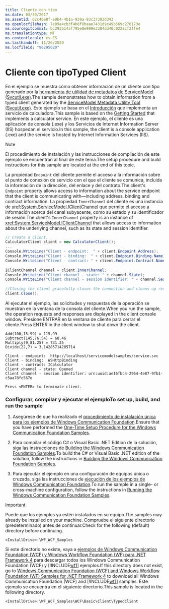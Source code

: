```yaml
---
title: Cliente con tipo
ms.date: 03/30/2017
ms.assetid: 62c40e8f-e9b4-4b1a-939a-93c37393d343
ms.openlocfilehash: 7e09a4cb3f4b8f8baae7431d9c49b569c276173e
ms.sourcegitcommit: bc293b14af795e0e999e3304dd40c0222cf2ffe4
ms.translationtype: MT
ms.contentlocale: es-ES
ms.lasthandoff: 11/26/2020
ms.locfileid: "96295020"
---
```

# <a name="typed-client"></a><span data-ttu-id="3dcb9-102">Cliente con tipo</span><span class="sxs-lookup"><span data-stu-id="3dcb9-102">Typed Client</span></span>

<span data-ttu-id="3dcb9-103">En el ejemplo se muestra cómo obtener información de un cliente con tipo generado por la [herramienta de utilidad de metadatos de ServiceModel (Svcutil.exe)](../servicemodel-metadata-utility-tool-svcutil-exe.md).</span><span class="sxs-lookup"><span data-stu-id="3dcb9-103">The sample demonstrates how to obtain information from a typed client generated by the [ServiceModel Metadata Utility Tool (Svcutil.exe)](../servicemodel-metadata-utility-tool-svcutil-exe.md).</span></span> <span data-ttu-id="3dcb9-104">Este ejemplo se basa en el [Introducción](getting-started-sample.md) que implementa un servicio de calculadora.</span><span class="sxs-lookup"><span data-stu-id="3dcb9-104">This sample is based on the [Getting Started](getting-started-sample.md) that implements a calculator service.</span></span> <span data-ttu-id="3dcb9-105">En este ejemplo, el cliente es una aplicación de consola (.exe) y los Servicios de Internet Information Server (IIS) hospedan el servicio.</span><span class="sxs-lookup"><span data-stu-id="3dcb9-105">In this sample, the client is a console application (.exe) and the service is hosted by Internet Information Services (IIS).</span></span>  
  
> [!NOTE]
> <span data-ttu-id="3dcb9-106">El procedimiento de instalación y las instrucciones de compilación de este ejemplo se encuentran al final de este tema.</span><span class="sxs-lookup"><span data-stu-id="3dcb9-106">The setup procedure and build instructions for this sample are located at the end of this topic.</span></span>  
  
 <span data-ttu-id="3dcb9-107">La propiedad `Endpoint` del cliente permite el acceso a la información sobre el punto de conexión de servicio con el que el cliente se comunica, incluida la información de la dirección, del enlace y del contrato.</span><span class="sxs-lookup"><span data-stu-id="3dcb9-107">The client's `Endpoint` property allows access to information about the service endpoint that the client is communicating with—including address, binding and contract information.</span></span> <span data-ttu-id="3dcb9-108">La propiedad `InnerChannel` del cliente es una instancia de <xref:System.ServiceModel.IClientChannel> que permite el acceso a información acerca del canal subyacente, como su estado y su identificador de sesión.</span><span class="sxs-lookup"><span data-stu-id="3dcb9-108">The client's `InnerChannel` property is an instance of <xref:System.ServiceModel.IClientChannel> that allows access to information about the underlying channel, such as its state and session identifier.</span></span>  
  
```csharp
// Create a client.  
CalculatorClient client = new CalculatorClient();  
...  
Console.WriteLine("Client - endpoint:  " + client.Endpoint.Address);  
Console.WriteLine("Client - binding:  " + client.Endpoint.Binding.Name);  
Console.WriteLine("Client - contract: " + client.Endpoint.Contract.Name);  
  
IClientChannel channel = client.InnerChannel;  
Console.WriteLine("Client channel - state: " + channel.State);  
Console.WriteLine("Client channel - session identifier: " + channel.SessionId);  
  
//Closing the client gracefully closes the connection and cleans up resources.  
client.Close();  
```  
  
 <span data-ttu-id="3dcb9-109">Al ejecutar el ejemplo, las solicitudes y respuestas de la operación se muestran en la ventana de la consola del cliente.</span><span class="sxs-lookup"><span data-stu-id="3dcb9-109">When you run the sample, the operation requests and responses are displayed in the client console window.</span></span> <span data-ttu-id="3dcb9-110">Presione ENTRAR en la ventana de cliente para cerrar el cliente.</span><span class="sxs-lookup"><span data-stu-id="3dcb9-110">Press ENTER in the client window to shut down the client.</span></span>  
  
```console  
Add(100,15.99) = 115.99  
Subtract(145,76.54) = 68.46  
Multiply(9,81.25) = 731.25  
Divide(22,7) = 3.14285714285714  
  
Client - endpoint:  http://localhost/servicemodelsamples/service.svc  
Client - binding:  WSHttpBinding  
Client - contract: ICalculator  
Client channel - state: Opened  
Client channel - session identifier: urn:uuid:ae16fbc4-2964-4e87-9fb1-c5aa78fc567e  
  
Press <ENTER> to terminate client.  
```  
  
### <a name="to-set-up-build-and-run-the-sample"></a><span data-ttu-id="3dcb9-111">Configurar, compilar y ejecutar el ejemplo</span><span class="sxs-lookup"><span data-stu-id="3dcb9-111">To set up, build, and run the sample</span></span>  
  
1. <span data-ttu-id="3dcb9-112">Asegúrese de que ha realizado el [procedimiento de instalación única para los ejemplos de Windows Communication Foundation](one-time-setup-procedure-for-the-wcf-samples.md).</span><span class="sxs-lookup"><span data-stu-id="3dcb9-112">Ensure that you have performed the [One-Time Setup Procedure for the Windows Communication Foundation Samples](one-time-setup-procedure-for-the-wcf-samples.md).</span></span>  
  
2. <span data-ttu-id="3dcb9-113">Para compilar el código C# o Visual Basic .NET Edition de la solución, siga las instrucciones de [Building the Windows Communication Foundation Samples](building-the-samples.md).</span><span class="sxs-lookup"><span data-stu-id="3dcb9-113">To build the C# or Visual Basic .NET edition of the solution, follow the instructions in [Building the Windows Communication Foundation Samples](building-the-samples.md).</span></span>  
  
3. <span data-ttu-id="3dcb9-114">Para ejecutar el ejemplo en una configuración de equipos única o cruzada, siga las instrucciones de [ejecución de los ejemplos de Windows Communication Foundation](running-the-samples.md).</span><span class="sxs-lookup"><span data-stu-id="3dcb9-114">To run the sample in a single- or cross-machine configuration, follow the instructions in [Running the Windows Communication Foundation Samples](running-the-samples.md).</span></span>  
  
> [!IMPORTANT]
> <span data-ttu-id="3dcb9-115">Puede que los ejemplos ya estén instalados en su equipo.</span><span class="sxs-lookup"><span data-stu-id="3dcb9-115">The samples may already be installed on your machine.</span></span> <span data-ttu-id="3dcb9-116">Compruebe el siguiente directorio (predeterminado) antes de continuar.</span><span class="sxs-lookup"><span data-stu-id="3dcb9-116">Check for the following (default) directory before continuing.</span></span>  
>
> `<InstallDrive>:\WF_WCF_Samples`  
>
> <span data-ttu-id="3dcb9-117">Si este directorio no existe, vaya a [ejemplos de Windows Communication Foundation (WCF) y Windows Workflow Foundation (WF) para .NET Framework 4](https://www.microsoft.com/download/details.aspx?id=21459) para descargar todos los Windows Communication Foundation (WCF) y [!INCLUDE[wf1](../../../../includes/wf1-md.md)] ejemplos.</span><span class="sxs-lookup"><span data-stu-id="3dcb9-117">If this directory does not exist, go to [Windows Communication Foundation (WCF) and Windows Workflow Foundation (WF) Samples for .NET Framework 4](https://www.microsoft.com/download/details.aspx?id=21459) to download all Windows Communication Foundation (WCF) and [!INCLUDE[wf1](../../../../includes/wf1-md.md)] samples.</span></span> <span data-ttu-id="3dcb9-118">Este ejemplo se encuentra en el siguiente directorio.</span><span class="sxs-lookup"><span data-stu-id="3dcb9-118">This sample is located in the following directory.</span></span>  
>
> `<InstallDrive>:\WF_WCF_Samples\WCF\Basic\Client\TypedClient`  
